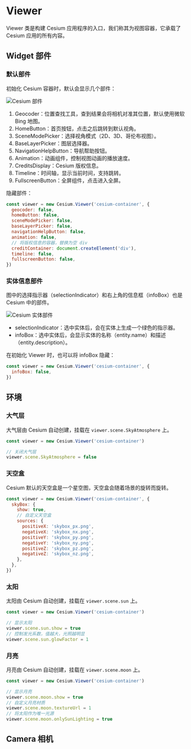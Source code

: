 # Viewer

Viewer 类是构建 Cesium 应用程序的入口，我们称其为视图容器，它承载了 Cesium 应用的所有内容。

## Widget 部件

### 默认部件

初始化 Cesium 容器时，默认会显示几个部件：

![Cesium 部件](/imgs/cesium-widgets.png)

1. Geocoder：位置查找工具，查到结果会将相机对准其位置，默认使用微软 Bing 地图。
2. HomeButton：首页按钮，点击之后跳转到默认视角。
3. SceneModePicker：选择视角模式（2D、3D、哥伦布视图）。
4. BaseLayerPicker：图层选择器。
5. NavigationHelpButton：导航帮助按钮。
6. Animation：动画组件，控制视图动画的播放速度。
7. CreditsDisplay：Cesium 版权信息。
8. Timeline：时间轴，显示当前时间，支持跳转。
9. FullscreenButton：全屏组件，点击进入全屏。

隐藏部件：

```js
const viewer = new Cesium.Viewer('cesium-container', {
  geocoder: false,
  homeButton: false,
  sceneModePicker: false,
  baseLayerPicker: false,
  navigationHelpButton: false,
  animation: false,
  // 将版权信息的容器，替换为空 div
  creditContainer: document.createElement('div'),
  timeline: false,
  fullscreenButton: false,
})
```

### 实体信息部件

图中的选择指示器（selectionIndicator）和右上角的信息框（infoBox）也是 Cesium 中的部件。

![Cesium 实体部件](/imgs/cesium-widgets-other.png)

- selectionIndicator：选中实体后，会在实体上生成一个绿色的指示器。
- infoBox：选中实体后，会显示实体的名称（entity.name）和描述（entity.description）。

在初始化 Viewer 时，也可以将 infoBox 隐藏：

```js
const viewer = new Cesium.Viewer('cesium-container', {
  infoBox: false,
})
```

## 环境

### 大气层

大气层由 Cesium 自动创建，挂载在 `viewer.scene.SkyAtmosphere` 上。

```js
const viewer = new Cesium.Viewer('cesium-container')

// 关闭大气层
viewer.scene.SkyAtmosphere = false
```

### 天空盒

Cesium 默认的天空盒是一个星空图，天空盒会随着场景的旋转而旋转。

```js
const viewer = new Cesium.Viewer('cesium-container', {
  skyBox: {
    show: true,
    // 自定义天空盒
    sources: {
      positiveX: 'skybox_px.png',
      negativeX: 'skybox_nx.png',
      positiveY: 'skybox_py.png',
      negativeY: 'skybox_ny.png',
      positiveZ: 'skybox_pz.png',
      negativeZ: 'skybox_nz.png',
    },
  },
})
```

### 太阳

太阳由 Cesium 自动创建，挂载在 `viewer.scene.sun` 上。

```js
const viewer = new Cesium.Viewer('cesium-container')

// 显示太阳
viewer.scene.sun.show = true
// 控制发光系数，值越大，光照越明显
viewer.scene.sun.glowFactor = 1
```

### 月亮

月亮由 Cesium 自动创建，挂载在 `viewer.scene.moon` 上。

```js
const viewer = new Cesium.Viewer('cesium-container')

// 显示月亮
viewer.scene.moon.show = true
// 自定义月亮材质
viewer.scene.moon.textureUrl = 1
// 将太阳作为唯一光源
viewer.scene.moon.onlySunLighting = true
```

## Camera 相机

